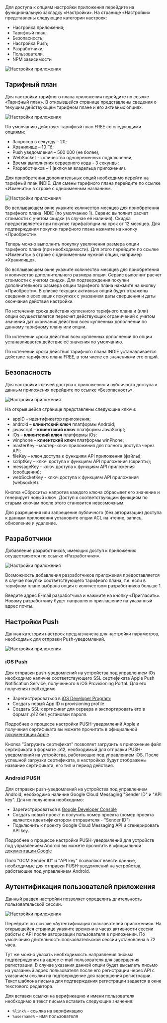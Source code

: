 Для доступа к опциям настройки приложения перейдите на функциональную закладку «Настройки». На странице «Настройки» представлены следующие категории настроек:

* Настройка приложения;
* Тарифный план;
* Безопасность;
* Настройка Push;
* Разработчики;
* Пользователи.
* NPM зависимости

![Настройки приложения](../img/appsettings.png)

## Тарифный план

Для настройки тарифного плана приложения перейдите по ссылке «Тарифный план». В открывшейся странице представлены сведения о текущим действующем тарифном плане и его активных опциях.

![Настройки приложения](../img/appsettingstariff.png)

По умолчанию действует тарифный план FREE со следующими опциями:

* Запросов в секунду – 20;
* Хранилище – 10 Гб;
* Push уведомления – 500 000 (не более);
* WebSocket - количество одновременных подключений;
* Время выполнения серверного кода - 3 секунды;
* Разработчиков – 1 (включая владельца приложения).

Для приобретения дополнительных опций необходимо перейти на тарифный план INDIE. Для смены тарифного плана перейдите по ссылке «Изменить» в строке с одноименным названием.

![Настройки приложения](../img/appsettingstariffchange.png)

Во всплывающем окне укажите количество месяцев для приобретения тарифного плана INDIE (по умолчанию 1). Сервис выполнит расчет стоимости с учетом скидки (в случае её наличия). Скидка предоставляется при покупке тарифа/опции на срок от 12 месяцев. Для подтверждения покупки тарифного плана нажмите на кнопку «Приобрести».

Теперь можно выполнить покупку увеличения размера опции тарифного плана (при необходимости). Для этого перейдите по ссылке «Изменить» в строке с одноименным нужной опции, например «Хранилище».

Во всплывающем окне укажите количество месяцев для приобретения и количество дополнительного размера опции. Сервис выполнит расчет стоимости с учетом скидки. Для подтверждения покупки дополнительного размера опции тарифного плана нажмите на кнопку «Приобрести». В списке текущих активных опций будут отражены сведения о всех ваших покупках с указанием даты свершения и даты окончания действия настройки.

По истечении срока действия купленного тарифного плана и (или) опции осуществляется пересчет действующих ограничений с учетом значений дат окончания действия всех купленных дополнений по данному тарифному плану или опции.

По истечении срока действия всех купленных дополнений по опции устанавливается действие её значения по умолчанию.

По истечении срока действия тарифного плана INDIE устанавливается действие тарифного плана FREE, в том числе со значениями его опций.

## Безопасность

Для настройки ключей доступа к приложению и публичного доступа к данным приложения перейдите по ссылке «Безопасность».

![Настройки приложения](../img/appsettingssecurity.png)

На открывшейся странице представлены следующие ключи:

* appID – идентификатор приложения;
* android –  **клиентский ключ** платформы Android;
* javascript – **клиентский ключ** платформы JavaScript;
* iOs – **клиентский ключ** платформы iOs;
* winphone – **клиентский ключ** платформы winPhone;
* masterKey – мастер-ключ приложения для полного доступа через API;
* fileKey – ключ доступа к функциям API приложения (файлы);
* scriptKey – ключ доступа к функциям API приложения (скрипты);
* messageKey – ключ доступа к функциям API приложения (сообщения);
* webSocketKey - ключ доступа к функциям API приложения (websocket).

Кнопка «Сбросить» напротив каждого ключа сбрасывет его значение и генерирует новый ключ. Доступ к соответствующим функциям по старым ключам после этого становится невозможным.

Для разрешения или запрещение публичного (без авторизации) доступа к данным приложения установите опции ACL на чтение, запись, обновление и удаление.

## Разработчики

Добавление разработчиков, имеющих доступ к приложению осуществляется по ссылке «Разработчики».

![Настройки приложения](../img/appsettingsdevelopers.png)

Возможность добавления разработчиков приложения предоставляется в случае покупки соответствующего тарифного плана, т.е. если в тарифном плане выбрана опция с количеством разработчиков больше 1.

Введите адрес E-mail разработчика и нажмите на кнопку «Пригласить». Новому разработчику будет направлено приглашение на указанный адрес почты.

## Настройки Push

Данная категория настроек предназначена для настройки параметров, необходмых для отправки Push-уведомлений.

![Настройки приложения](../img/appsettingspush.png)

### iOS Push

Для отправки push-уведомлений на устройства под управлением iOs необходимо наличие соответствующего SSL сертификата Apple Push Notification Service, полученного в iOS Provisioning Portal. Для его получения необходимо 

* Зарегистрироваться в [iOS Developer Program](https://developer.apple.com/);
* Создать новый App ID и provisioning profile 
* Создать SSL-сертификат для сервера и экспортировать его в формат .p12 без установки пароля.

Подробнее о процессе настройки PUSH-уведомлений Apple и получения сертификата вы можете прочитать в официальной [документации Apple](https://developer.apple.com/library/content/documentation/IDEs/Conceptual/AppDistributionGuide/AddingCapabilities/AddingCapabilities.html#)

Кнопка "Загрузить сертификат" позволяет загрузить в приложение файл сертификата в формате .p12, необходимый для отправки PUSH-уведомлений на устройства, работающие под управлением iOS. После успешной загрузки сертификата, в настройках будут отображены название сертификата, его тип и период действия.

### Android PUSH

Для отправки push-уведомлений на устройства под управлением Android, необходимо наличие Google Cloud Messaging "Sender ID" и "API key". Для их получения необходимо:

* Зарегистрироваться в [Google Developer Console](https://console.developers.google.com/)
* Создать новый проект и получить номер проекта (номер проекта является идентификатором отправителя - "Sender ID")
* Подключить к проекту Google Cloud Messaging API и сгенерировать API key.

Подробнее о процессе настройки PUSH-уведомлений для устройств под управлением Android вы можете прочитать в официальной [документации Google](https://developers.google.com/cloud-messaging/?hl=ru)

Поля "GCM Sender ID" и "API key" позволяют ввести данные, необходимые для отправки PUSH-уведомлений на устройства, работающие под управлением Android.

## Аутентификация пользователей приложения

Данный раздел настройки позволяет определить длительность пользовательской сессии.

![Настройки приложения](../img/appsettingsusers.png)

Перейдите по ссылке «Аутентификация пользователей приложения». На открывшейся странице укажите времени в часах активности сессии работы с API после авторизации пользователя в приложении. По умолчанию длительность пользовательской сессии установлена в 72 часа.

Тут же можно указать необходимость направления письма подтверждения на адрес e-mail пользователя для завершения регистрации. В случае указания данной опции будет высылать письмо на указанный адрес пользователя после его регистрации через API c указанием ссылки на подтверждение для завершения регистрации. Текст шаблона письма для подтверждения регистрации задается в окне текстового редактора.

Для вставки ссылки на верификацию и имени пользователя необходимо в текст письма вставить следующие значения:

* `%link%` - ссылка на верификацию
* `%username%` - имя пользователя